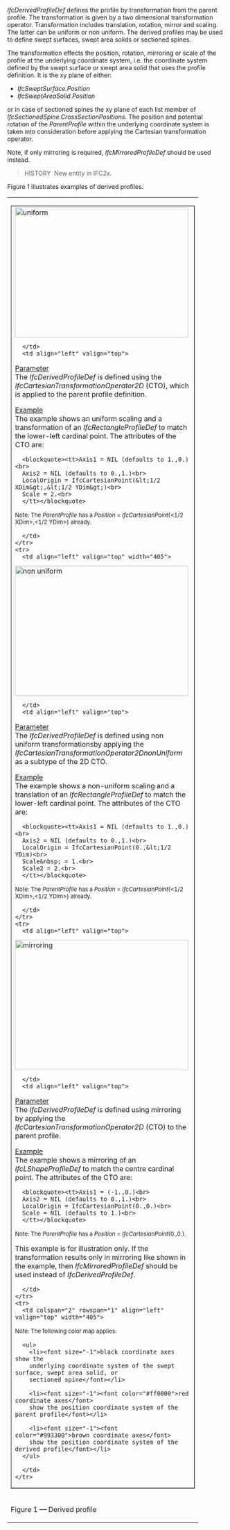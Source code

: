 _IfcDerivedProfileDef_ defines the profile by transformation from the parent profile. The transformation is given by a two dimensional transformation operator. Transformation includes translation, rotation, mirror and scaling. The latter can be uniform or non uniform. The derived profiles may be used to define swept surfaces, swept area solids or sectioned spines.

The transformation effects the position, rotation, mirroring or scale of the profile at the underlying coordinate system, i.e. the coordinate system defined by the swept surface or swept area solid that uses the profile definition. It is the xy plane of either:

* _IfcSweptSurface.Position_
* _IfcSweptAreaSolid.Position_

or in case of sectioned spines the xy plane of each list member of _IfcSectionedSpine.CrossSectionPositions_. The position and potential rotation of the _ParentProfile_ within the underlying coordinate system is taken into consideration before applying the Cartesian transformation operator.

Note, if only mirroring is required, _IfcMirroredProfileDef_ should be used instead.

> HISTORY&nbsp; New entity in IFC2x.

Figure 1 illustrates examples of derived profiles.

<table>
<tr><td>
<table border="1" cellpadding="2" cellspacing="2">
  <tbody>
    <tr>
      <td align="left" valign="top" width="405">

<img src="../../../../../../figures/ifcderivedprofiledef-layout1.gif" alt="uniform" border="0" height="300" width="400">

      </td>
      <td align="left" valign="top">

<p><u>Parameter</u><br>
The <em>IfcDerivedProfileDef</em>
is defined using the <em>IfcCartesianTransformationOperator2D</em>
(CTO), which is applied to the parent profile definition. <br>
</p>

<p><u>Example</u><br>
The example shows an uniform scaling and a transformation
of an <em>IfcRectangleProfileDef</em>
to match the lower-left cardinal point. The attributes of the CTO are:<br>
</p>

      <blockquote><tt>Axis1 = NIL (defaults to 1.,0.)<br>
      Axis2 = NIL (defaults to 0.,1.)<br>
      LocalOrigin = IfcCartesianPoint(&lt;1/2 XDim&gt;,&lt;1/2 YDim&gt;)<br>
      Scale = 2.<br>
      </tt></blockquote>

<font size="-1">Note: The <em>ParentProfile</em> has a <em>Position</em>
= <em>IfcCartesianPoint</em>(&lt;1/2 XDim&gt;,&lt;1/2 YDim&gt;) already.</font><br>

      </td>
    </tr>
    <tr>
      <td align="left" valign="top" width="405">

<img src="../../../../../../figures/ifcderivedprofiledef-layout2.gif" alt="non uniform" border="0" height="300" width="400">

      </td>
      <td align="left" valign="top">

<p><u>Parameter</u><br>
The <em>IfcDerivedProfileDef</em> is defined using
non uniform transformationsby applying the <em>IfcCartesianTransformationOperator2DnonUniform</em>
as a subtype of the 2D CTO.</p>

<p><u>Example</u><br>
The example shows a non-uniform scaling and a translation of an <em>IfcRectangleProfileDef</em>
to match the lower-left cardinal point. The attributes of the CTO are:</p>

      <blockquote><tt>Axis1 = NIL (defaults to 1.,0.)<br>
      Axis2 = NIL (defaults to 0.,1.)<br>
      LocalOrigin = IfcCartesianPoint(0.,&lt;1/2 YDim)<br>
      Scale&nbsp; = 1.<br>
      Scale2 = 2.<br>
      </tt></blockquote>

<font size="-1">Note: The <em>ParentProfile</em> has a <em>Position</em>
= <em>IfcCartesianPoint</em>(&lt;1/2 XDim&gt;,&lt;1/2 YDim&gt;) already.</font>

      </td>
    </tr>
    <tr>
      <td align="left" valign="top">

<img alt="mirroring" src="../../../../../../figures/ifcderivedprofiledef-layout3.gif" border="0" height="300" width="400">

      </td>
      <td align="left" valign="top">

<p><u>Parameter</u><br>
The <em>IfcDerivedProfileDef</em>
is defined using mirroring by applying the <em>IfcCartesianTransformationOperator2D</em>
(CTO) to the parent profile.</p>

<p><u>Example</u><br>
The example shows a mirroring of an <em>IfcLShapeProfileDef</em>
to match the centre cardinal point. The attributes of the CTO are:</p>

      <blockquote><tt>Axis1 = (-1.,0.)<br>
      Axis2 = NIL (defaults to 0.,1.)<br>
      LocalOrigin = IfcCartesianPoint(0.,0.)<br>
      Scale = NIL (defaults to 1.)<br>
      </tt></blockquote>

<font size="-1">Note: The <em>ParentProfile</em> has a <em>Position</em> = <em>IfcCartesianPoint</em>(0.,0.).</font>

<p>This example is for illustration only.
If the transformation results only in mirroring like shown in the example, then
<em>IfcMirroredProfileDef</em> should be used instead of <em>IfcDerivedProfileDef</em>.</p>

      </td>
    </tr>
    <tr>
      <td colspan="2" rowspan="1" align="left" valign="top" width="405">

<font size="-1">Note: The following color map applies:</font><br>

      <ul>
        <li><font size="-1">black coordinate axes show the
		underlying coordinate system of the swept surface, swept area solid, or
		sectioned spine</font></li>

        <li><font size="-1"><font color="#ff0000">red coordinate axes</font>
		show the position coordinate system of the parent profile</font></li>

        <li><font size="-1"><font color="#993300">brown coordinate axes</font>
		show the position coordinate system of the derived profile</font></li>
      </ul>

      </td>
    </tr>
  </tbody>
</table>
</td></tr>
<tr><td><p class="figure">Figure 1 &mdash; Derived profile</p></td></tr>
</table>
